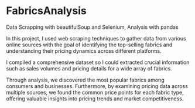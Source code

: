 # FabricsAnalysis
Data Scrapping with beautifulSoup and Selenium, Analysis with pandas

In this project, I used web scraping techniques to gather data from various online sources with the goal of identifying the top-selling fabrics and understanding their pricing dynamics across different platforms.

I compiled a comprehensive dataset so I could extracted crucial information such as sales volumes and pricing details for a wide array of fabrics.

Through analysis, we discovered the most popular fabrics among consumers and businesses. Furthermore, by examining pricing data across multiple sources, we found the common price points for each fabric type, offering valuable insights into pricing trends and market competitiveness.
